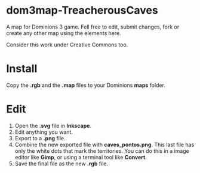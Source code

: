 dom3map-TreacherousCaves
========================

A map for Dominions 3 game. Fell free to edit, submit changes, fork or create any other map using the elements here.

Consider this work under Creative Commons too.


Install
=======

Copy the **.rgb** and the **.map** files to your Dominions **maps** folder.


Edit
====

1. Open the **.svg** file in **Inkscape**.
2. Edit anything you want.
3. Export to a **.png** file.
4. Combine the new exported file with **caves_pontos.png**. This last file has only the white dots that mark the territories. You can do this in a image editor like **Gimp**, or using a terminal tool like **Convert**.
5. Save the final file as the new **.rgb** file.
